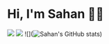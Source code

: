 # Hi, I'm Sahan 👋🏼

![](https://github-readme-streak-stats.herokuapp.com/?user=sahanperera00&theme=algolia)
![](https://github-readme-stats.vercel.app/api/top-langs/?username=sahanperera00&langs_count=5&theme=github_dark)
![](![Sahan's GitHub stats](https://github-readme-stats.vercel.app/api?username=sahanperera00&show_icons=true&theme=radical))











<!--
![A1](https://user-images.githubusercontent.com/85289620/124024252-94739e80-da0c-11eb-8a01-ed8b272eb054.jpg)


**sahanperera00/sahanperera00** is a ✨ _special_ ✨ repository because its `README.md` (this file) appears on your GitHub profile.

Here are some ideas to get you started:

- 🔭 I’m currently working on ...
- 🌱 I’m currently learning ...
- 👯 I’m looking to collaborate on ...
- 🤔 I’m looking for help with ...
- 💬 Ask me about ...
- 📫 How to reach me: ...
- 😄 Pronouns: ...
- ⚡ Fun fact: ...
-->
